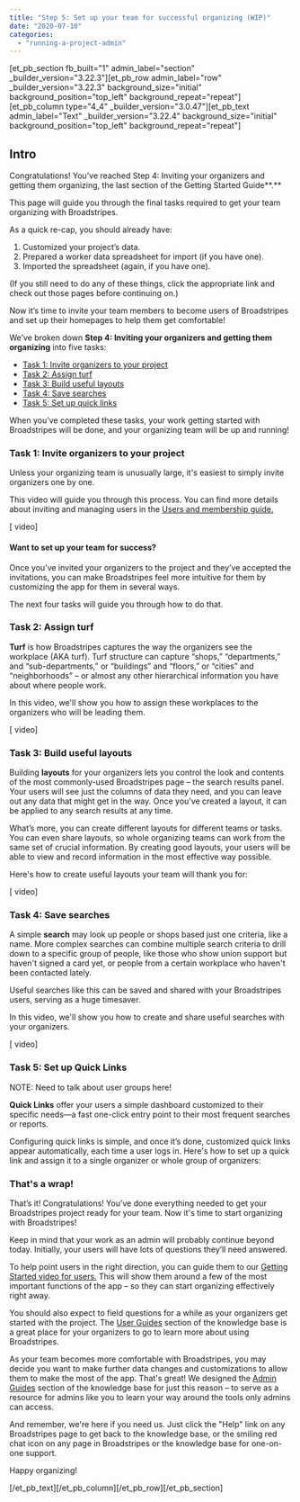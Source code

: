 ```yaml
---
title: "Step 5: Set up your team for successful organizing (WIP)"
date: "2020-07-10"
categories: 
  - "running-a-project-admin"
---
```


\[et\_pb\_section fb\_built="1" admin\_label="section" \_builder\_version="3.22.3"\]\[et\_pb\_row admin\_label="row" \_builder\_version="3.22.3" background\_size="initial" background\_position="top\_left" background\_repeat="repeat"\]\[et\_pb\_column type="4\_4" \_builder\_version="3.0.47"\]\[et\_pb\_text admin\_label="Text" \_builder\_version="3.22.4" background\_size="initial" background\_position="top\_left" background\_repeat="repeat"\]

## Intro

Congratulations! You’ve reached Step 4: Inviting your organizers and getting them organizing, the last section of the Getting Started Guide**.**

This page will guide you through the final tasks required to get your team organizing with Broadstripes.

As a quick re-cap, you should already have:

1. Customized your project’s data.
2. Prepared a worker data spreadsheet for import (if you have one).
3. Imported the spreadsheet (again, if you have one).

(If you still need to do any of these things, click the appropriate link and check out those pages before continuing on.)

Now it’s time to invite your team members to become users of Broadstripes and set up their homepages to help them get comfortable!

We’ve broken down **Step 4: Inviting your organizers and getting them organizing** into five tasks:

- [Task 1: Invite organizers to your project](#ftoc-heading-2)
- [Task 2: Assign turf](#ftoc-heading-3)
- [Task 3: Build useful layouts](#ftoc-heading-4)
- [Task 4: Save searches](#ftoc-heading-5)
- [Task 5: Set up quick links](#ftoc-heading-6)

When you’ve completed these tasks, your work getting started with Broadstripes will be done, and your organizing team will be up and running!

### Task 1: Invite organizers to your project

Unless your organizing team is unusually large, it's easiest to simply invite organizers one by one.

This video will guide you through this process. You can find more details about inviting and managing users in the [Users and membership guide.](https://help.broadstripes.com/help-articles/admin-tools/running-a-project-admin/user-and-membership-overview/)

\[ video\]

#### Want to set up your team for success?

Once you’ve invited your organizers to the project and they’ve accepted the invitations, you can make Broadstripes feel more intuitive for them by customizing the app for them in several ways.

The next four tasks will guide you through how to do that.

### Task 2: Assign turf

**Turf** is how Broadstripes captures the way the organizers see the workplace (AKA turf). Turf structure can capture “shops,” “departments,” and “sub-departments,” or “buildings” and “floors,” or “cities” and “neighborhoods” – or almost any other hierarchical information you have about where people work.

In this video, we'll show you how to assign these workplaces to the organizers who will be leading them.

\[ video\]

### Task 3: Build useful layouts

Building **layouts** for your organizers lets you control the look and contents of the most commonly-used Broadstripes page – the search results panel. Your users will see just the columns of data they need, and you can leave out any data that might get in the way. Once you’ve created a layout, it can be applied to any search results at any time.

What’s more, you can create different layouts for different teams or tasks. You can even share layouts, so whole organizing teams can work from the same set of crucial information. By creating good layouts, your users will be able to view and record information in the most effective way possible.

Here's how to create useful layouts your team will thank you for:

\[ video\]

### Task 4: Save searches

A simple **search** may look up people or shops based just one criteria, like a name. More complex searches can combine multiple search criteria to drill down to a specific group of people, like those who show union support but haven't signed a card yet, or people from a certain workplace who haven't been contacted lately.

Useful searches like this can be saved and shared with your Broadstripes users, serving as a huge timesaver.

In this video, we'll show you how to create and share useful searches with your organizers.

\[ video\] 

### Task 5: Set up Quick Links

NOTE: Need to talk about user groups here!

**Quick Links** offer your users a simple dashboard customized to their specific needs—a fast one-click entry point to their most frequent searches or reports.

Configuring quick links is simple, and once it’s done, customized quick links appear automatically, each time a user logs in. Here's how to set up a quick link and assign it to a single organizer or whole group of organizers:

### That's a wrap!

That’s it! Congratulations! You’ve done everything needed to get your Broadstripes project ready for your team. Now it's time to start organizing with Broadstripes!

Keep in mind that your work as an admin will probably continue beyond today. Initially, your users will have lots of questions they’ll need answered.

To help point users in the right direction, you can guide them to our [Getting Started video for users.](https://help.broadstripes.com/help-articles/using-broadstripes/get-started/getting-started-video/) This will show them around a few of the most important functions of the app – so they can start organizing effectively right away.

You should also expect to field questions for a while as your organizers get started with the project. The [User Guides](https://help.broadstripes.com/help-articles/using-broadstripes/) section of the knowledge base is a great place for your organizers to go to learn more about using Broadstripes.

As your team becomes more comfortable with Broadstripes, you may decide you want to make further data changes and customizations to allow them to make the most of the app. That's great! We designed the [Admin Guides](https://help.broadstripes.com/help-articles/admin-tools/) section of the knowledge base for just this reason – to serve as a resource for admins like you to learn your way around the tools only admins can access.

And remember, we're here if you need us. Just click the "Help" link on any Broadstripes page to get back to the knowledge base, or the smiling red chat icon on any page in Broadstripes or the knowledge base for one-on-one support.

Happy organizing!

\[/et\_pb\_text\]\[/et\_pb\_column\]\[/et\_pb\_row\]\[/et\_pb\_section\]
